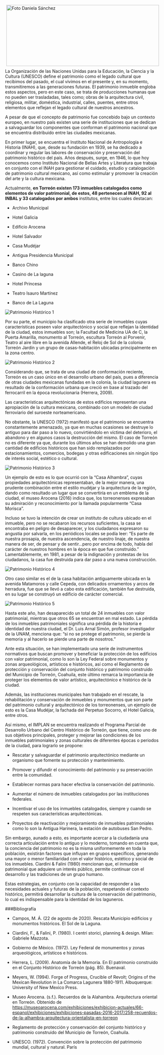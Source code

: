 <p>
   <a title="ir a Otras Publicaciones de este Autor" href="http://www.trcimplan.gob.mx/autores/olga-daniela-sanchez-valles.html"><img class="img-responsive contenido-imagen" src="../imagenes/128/arq-olga-daniela-sanchez-valles-top2.png" align="right" alt="Foto Daniela Sánchez" width="500" height="200"></a>

</p>

</br></br></br></br></br></br></br>
---

La Organización de las Naciones Unidas para la Educación, la Ciencia y la Cultura (UNESCO) define el patrimonio como el legado cultural que recibimos del pasado, el cual vivimos en el presente y, en su momento, transmitiremos a las generaciones futuras. El patrimonio inmueble engloba estos aspectos, pero en este caso, se trata de producciones humanas que no pueden ser trasladadas, tales como; obras de la arquitectura civil, religiosa, militar, doméstica, industrial, calles, puentes, entre otros elementos que reflejan el legado cultural de nuestros ancestros.

A pesar de que el concepto de patrimonio fue concebido bajo un contexto europeo, en nuestro país existen una serie de instituciones que se dedican a salvaguardar los componentes que conforman el patrimonio nacional que se encuentra distribuido entre las ciudades mexicanas.

En primer lugar, se encuentra el Instituto Nacional de Antropología e Historia (INAH), que, desde su fundación en 1939, se ha dedicado a coordinar y regular las labores de conservación y preservación del patrimonio histórico del país. Años después, surge, en 1946, lo que hoy conocemos como Instituto Nacional de Bellas Artes y Literatura que trabaja en conjunto con el INAH para gestionar el cuidado, estudio y catalogación de patrimonio cultural mexicano, así como estimular y promover la creación del arte y la cultura mexicana.

Actualmente, **en Torreón existen 173 inmuebles catalogados como elementos de valor patrimonial, de estos, 48 pertenecen al INAH, 92 al INBAL y 33 catalogados por ambos** institutos, entre los cuales destacan:

- Archivo Municipal

- Hotel Galicia

- Edificio Arocena

- Hotel Salvador

- Casa Mudéjar

- Antigua Presidencia Municipal

- Banco Chino

- Casino de La laguna

- Hotel Princesa

- Teatro Isauro Martínez

- Banco de La Laguna


<img class="img-responsive contenido-imagen" src="importancia-preservacion-patrimonio-historico-torreon-nov-2020/ima01.jpg" alt="Patrimonio Histórico 1">

Por su parte, el municipio ha clasificado otra serie de inmuebles cuyas características poseen valor arquitectónico y social que reflejan la identidad de la ciudad, estos inmuebles son; la Facultad de Medicina UA de C, la Puerta Amarilla, monumento al Torreón, escultura Torreón al Porvenir, Teatro al aire libre en la avenida Allende, el Reloj de Sol de la colonia Torreón Jardín y un grupo de casas-habitación ubicadas principalmente en la zona centro.

<img class="img-responsive contenido-imagen" src="importancia-preservacion-patrimonio-historico-torreon-nov-2020/ima02.jpg" alt="Patrimonio Histórico 2">

Considerando que, se trata de una ciudad de conformación reciente, Torreón es un caso único en el desarrollo urbano del país, pues a diferencia de otras ciudades mexicanas fundadas en la colonia, la ciudad lagunera es resultado de la conformación urbana que creció en base al trazado del ferrocarril en la época revolucionaria (Herrera, 2009).

Las características arquitectónicas de estos edificios representan una apropiación de la cultura mexicana, combinado con un modelo de ciudad ferroviario del suroeste norteamericano.

No obstante, la UNESCO (1972) manifestó que el patrimonio se encuentra constantemente amenazado, ya que en muchas ocasiones se destruye lo antiguo para dar paso a lo nuevo, convirtiéndolo en víctima del deterioro, el abandono y en algunos casos la destrucción del mismo. El caso de Torreón no es diferente ya que, durante los últimos años se han demolido una gran cantidad de edificios históricos que han sido remplazados por estacionamientos, comercios, bodegas y otras edificaciones sin ningún tipo de interés social, estético o cultural.

<img class="img-responsive contenido-imagen" src="importancia-preservacion-patrimonio-historico-torreon-nov-2020/ima03.jpg" alt="Patrimonio Histórico 3">

Un ejemplo de esto es lo que ocurrió con la “Casa Alhambra”, cuyas propiedades arquitectónicas representaban, de la mejor manera, una prudente combinación entre el estilo mudéjar y la arquitectura de la región, dando como resultado un lugar que se convertiría en un emblema de la ciudad, el museo Arocena (2016) indica que, los torreonenses expresaban su admiración y reconocimiento por la llamada popularmente “Casa Morisca”.

Incluso se tuvo la intención de crear un instituto de cultura ubicado en el inmueble, pero no se recabaron los recursos suficientes, la casa se encontraba en peligro de desaparecer, y los ciudadanos expresaron su angustia por salvarla, en los periódicos locales se podía leer: “Es parte de nuestra prosapia, de nuestra ascendencia, de nuestro linaje, de nuestra manera de ser, de pensar y de sentir…pero por encima de todo, habla del carácter de nuestros hombres en la época en que fue construido.” Lamentablemente, en 1981, a pesar de la indignación y protestas de los ciudadanos, la casa fue destruida para dar paso a una nueva construcción.

<img class="img-responsive contenido-imagen" src="importancia-preservacion-patrimonio-historico-torreon-nov-2020/ima04.jpg" alt="Patrimonio Histórico 4">

Otro caso similar es el de la casa habitación antiguamente ubicada en la avenida Matamoros y calle Cepeda, con delicados ornamentos y arcos de herradura, fue que se llevó a cabo esta edificación, también fue destruida, en su lugar se construyó un edificio de carácter comercial.

<img class="img-responsive contenido-imagen" src="importancia-preservacion-patrimonio-historico-torreon-nov-2020/ima05.jpg" alt="Patrimonio Histórico 5">

Hasta este año, han desaparecido un total de 24 inmuebles con valor patrimonial, mientras que otros 65 se encuentran en mal estado. La pérdida de los inmuebles patrimoniales significa una pérdida de la historia e identidad de nuestra ciudad, el Dr. Luis Arnal Simón, profesor investigador de la UNAM, menciona que: “si no se protege el patrimonio, se pierde la memoria y al hacerlo se pierde una parte de nosotros.”

Ante esta situación, se han implementado una serie de instrumentos normativos que buscan promover y beneficiar la protección de los edificios con valor patrimonial, como lo son la Ley Federal sobre monumentos y zonas arqueológicos, artísticos e históricos, así como el Reglamento de protección y conservación del conjunto histórico y patrimonio construido del Municipio de Torreón, Coahuila, este último remarca la importancia de proteger los elementos de valor artístico, arquitectónico e histórico de la ciudad.

Además, las instituciones municipales han trabajado en el rescate, la rehabilitación y conservación de inmuebles y monumentos que son parte del patrimonio cultural y arquitectónico de los torreonenses, un ejemplo de esto es la Casa Mudéjar, la fachada del Perpetuo Socorro, el Hotel Galicia, entre otros.

Así mismo, el IMPLAN se encuentra realizando el Programa Parcial de Desarrollo Urbano del Centro Histórico de Torreón, que tiene, como uno de sus objetivos principales, proteger y mejorar las condiciones de los inmuebles patrimoniales y zonas culturales de diferentes épocas o periodos de la ciudad, para lograrlo se propone:

- Rescatar y salvaguardar el patrimonio arquitectónico mediante un organismo que fomente su protección y mantenimiento.

- Promover y difundir el conocimiento del patrimonio y su preservación entre la comunidad.

- Establecer normas para hacer efectiva la conservación del patrimonio.

- Aumentar el número de inmuebles catalogados por las instituciones federales.

- Incentivar el uso de los inmuebles catalogados, siempre y cuando se respeten sus características arquitectónicas.

- Proyectos de reactivación y mejoramiento de inmuebles patrimoniales como lo son la Antigua Harinera, la estación de autobuses San Pedro.

Sin embargo, aunado a esto, es importante acercar a la ciudadanía una correcta articulación entre lo antiguo y lo moderno, tomando en cuenta que, la conciencia del patrimonio no es la misma uniformemente en toda la población, existirán factores que influyan en grupos específicos, generando una mayor o menor familiaridad con el valor histórico, estético y social de los inmuebles. Ciardini & Falini (1980) mencionan que, el inmueble patrimonial que adquiere un interés público, permite continuar con el desarrollo y las tradiciones de un grupo humano.

Estas estrategias, en conjunto con la capacidad de responder a las necesidades actuales y futuras de la población, respetando el contexto histórico, permitirá desarrollar la cultura de la conservación del patrimonio, lo cual es indispensable para la identidad de los laguneros.



###Bibliografía

- Campos, M. Á. (22 de agosto de 2020). Rescata Municipio edificios y monumentos históricos. El Sol de la Laguna.

- Ciardini, F., & Falini, P. (1980). I centri storici, planning & design. Milan: Gabriele Mazzota.

- Gobierno de México. (1972). Ley Federal de monumentos y zonas arqueológicos, artísticos e históricos.

- Herrera, L. (2009). Anatomía de la Memoria. En El patrimonio construido en el Conjunto Histórico de Torreón (pág. 85). Buenaval.

- Meyers, W. (1994). Forge of Progress, Crucible of Revolt; Origins of the Mexican Revolution in La Comarca Lagunera 1880-1911. Albuquerque: University of New Mexico Press.

- Museo Arocena. (s.f.). Recuerdos de la Alahambra. Arquitectura oriental en Torreón. Obtenido de https://museoarocena.com/exhibiciones/exhibicion-actuales/66-espanol/exhibiciones/exhibiciones-pasadas-2016-2017/258-recuerdos-de-la-alhambra-arquitectura-orientalista-en-torreon

- Reglamento de protección y conservación del conjunto histórico y patrimonio construido del Municipio de Torreón, Coahuila.

- UNESCO. (1972). Convención sobre la protección del patrimonio mundial, cultural y natural. París
